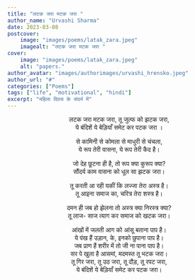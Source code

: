 ```yaml
---
title: "लटक जरा मटक जरा "
author_name: "Urvashi Sharma"
date: 2023-03-08
postcover:
    image: "images/poems/latak_zara.jpeg"
    imagealt: "लटक जरा मटक जरा "
cover:
    image: "images/poems/latak_zara.jpeg"
    alt: "papers."
author_avatar: "images/authorimages/urvashi_hrensko.jpeg"
author_url: "#"
categories: ["Poems"]
tags: ["life", "motivational", "hindi"]
excerpt: "महिला दिवस के संदर्भ में"
---
```

<center>

लटक जरा मटक जरा, तू जुल्फ को झटक जरा,<br>
ये बंदिशें ये बेड़ियाँ समेट कर पटक जरा ।

से कामिनी से कोमला से माधुरी से चंचला,<br>
ये रूप तेरी वासना, ये रूप तेरी कैद है। 

जो देह छूटना ही है, तो रूप क्या कुरूप क्या?<br> 
सौंदर्य काम वासना को धूल सा झटक जरा।

तू करती आ रही यकीं कि लज्जा तेरा अस्त्र है।<br> 
तू आइना समाज का, चरित्र तेरा शस्त्र है। 

दमन ही जब हो झेलना तो अस्त्र क्या निरस्त्र क्या?<br> 
तू लाज- साज त्याग कर समाज को खटक जरा।

आंखों में जलती आग को आंसू बताना पाप है।<br> 
ये पंख हैं उड़ान, के, इनको छुपाना पाप है।<br>
जब प्राण हैं शरीर में तो जी ना पाना पाप है।<br> 
सर पे खुला है आसमां, मदमस्त तू भटक जरा।<br> 
तू गिर जरा, तू उठ जरा, तू दौड़, तू रपट जरा,<br> 
ये बंदिशें ये बेड़ियाँ समेट कर पटक जरा।

</center>